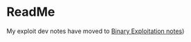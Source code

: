 # ReadMe   
My exploit dev notes have moved to [Binary Exploitation notes](https://github.com/lw8192/Purple-Team-Scripts/tree/main/Binary_Exploitation))           
  
